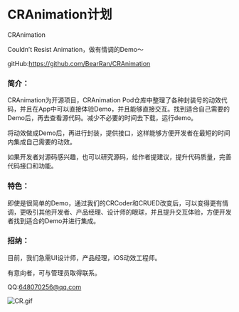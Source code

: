 # CRAnimation计划

CRAnimation

Couldn’t Resist Animation，做有情调的Demo～

gitHub:<https://github.com/BearRan/CRAnimation>

### 简介：

CRAnimation为开源项目，CRAnimation Pod仓库中整理了各种封装号的动效代码，并且在App中可以直接体验Demo，并且能够直接交互。找到适合自己需要的Demo后，再去查看源代码。减少不必要的时间去下载，运行demo。

将动效做成Demo后，再进行封装，提供接口，这样能够方便开发者在最短的时间内集成自己需要的动效。

如果开发者对源码感兴趣，也可以研究源码，给作者提建议，提升代码质量，完善代码接口和功能。

### 特色：

即使是很简单的Demo，通过我们的CRCoder和CRUED改变后，可以变得更有情调，更吸引其他开发者、产品经理、设计师的眼球，并且提升交互体验，方便开发者找到适合的Demo并进行集成。

### 招纳：

目前，我们急需UI设计师，产品经理，iOS动效工程师。

有意向者，可与管理员取得联系。

QQ:648070256@qq.com

![CR.gif](READMEResource/8D42D2A9AD90B4B6E6012F783064545F.gif)
